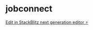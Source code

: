 # jobconnect

[Edit in StackBlitz next generation editor ⚡️](https://stackblitz.com/~/github.com/Vyruz-fivem/jobconnect)